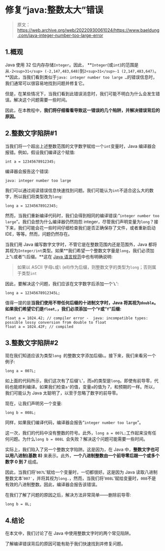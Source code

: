 # 修复“java:整数太大”错误

> 原文：<https://web.archive.org/web/20220930061024/https://www.baeldung.com/java-integer-number-too-large-error>

## 1.概观

Java 使用 32 位内存存储`Integer`。因此， **`Integer`(或`int`)的范围是从`-2<sup>31</sup> (-2,147,483,648)`到`2<sup>31</sup>-1 (2,147,483,647)`。**因此，当我们看到类似于`java: integer number too large …`的错误信息时，我们通常可以很容易地找到问题并修复它。

但是，在某些情况下，当我们看到此错误消息时，我们可能不明白为什么会发生错误。解决这个问题需要一些时间。

因此，在本教程中，**我们将仔细看看导致这一错误的几个陷阱，并解决错误背后的原因。**

## 2.整数文字陷阱#1

当我们将一个超出上述整数范围的文字数字赋给一个`int`变量时，Java 编译器会报错。例如，假设我们编译这个赋值:

```
int a = 12345678912345;
```

编译器会报告这个错误:

```
java: integer number too large
```

我们可以通过阅读错误信息快速找到问题。我们可能认为`int`不适合这么大的数字，所以我们将类型改为`long`:

```
long a = 12345678912345;
```

然而，当我们重新编译代码时，我们会得到相同的编译错误:“`integer number too large`”。我们会想为什么编译器仍然抱怨 integer，尽管我们声明变量为`long`？接下来，我们可能会花一些时间仔细检查我们是否正确保存了文件，或者重新启动 IDE，等等。然而，问题仍然存在。

当我们用 Java 编写数字文字时，不管它是在整数范围内还是范围外，Java 都将其视为`Integer/int`类型。如果**我们希望一个整数文字量是`long`，我们必须加上“`L`或者“`l`后缀。**这在 [Java 语言规范](https://web.archive.org/web/20221208143950/https://docs.oracle.com/javase/specs/jls/se8/html/jls-3.html#jls-3.10.1)中也有明确说明:

> 如果以 ASCII 字母`L`或`l` (ell)作为后缀，则整数文字的类型为`long`；否则属于类型`int`

因此，要解决这个问题，我们应该在文字数字后添加一个'`L`':

```
long a = 12345678912345L;
```

值得一提的是**当我们使用不带任何后缀的十进制文字时，Java 将其视为`double`。如果我们希望它们是`float,`，我们必须添加一个“`F`或“`f`”后缀:**

```
float a = 1024.42; // compiler error -  java: incompatible types: possible lossy conversion from double to float
float a = 1024.42F; // compiled
```

## 3.整数文字陷阱#2

现在我们知道应该为类型`long `的整数文字添加后缀`L`。接下来，我们来看另一个例子:

```
long a = 007L;
```

如上面的代码所示，我们这次有了后缀'`L`'，而`a`的类型是`long`。即使有前导零，代码也能顺利编译。如果我们检查`a'`的值，变量`a`的值为 7，和预期的一样。所以，我们可能认为 Java 太聪明了，以至于忽略了数字的前导零。

现在，让我们声明另一个变量:

```
long b = 008L;
```

同样，如果我们编译代码，编译器会报告“`integer number too large`”。

这一次，我们的代码中没有整数的符号。此外，`long a = 007L;`工作起来没有任何问题。为什么`long b = 008L `会失败？解决这个问题可能需要一些时间。

实际上，我们陷入了另一个整数文字陷阱。这是因为，在 Java 中，**整数文字也可以用八进制(基数 8)** 来表示。此外，**一个八进制整数由一个前导零后跟一个或多个数字 0 到 7** 组成。

因此，当我们将'`007L`'赋给一个变量时，一切都很好。这是因为 Java 读取八进制整数文本'`007′`，并将其视为`long.`，然而，当我们将'`008L`'赋给变量时，`008`不是有效的八进制整数。因此，编译器会报告该错误。

在我们了解了问题的原因之后，解决方法非常简单——删除前导零:

```
long b = 8L;
```

## 4.结论

在本文中，我们讨论了在 Java 中使用整数文字时的两个常见陷阱。

了解编译错误背后的原因可能有助于我们快速找到并修复问题。